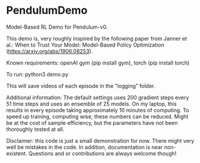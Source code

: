 # PendulumDemo
Model-Based RL Demo for Pendulum-v0.

This demo is, very roughly inspired by the following paper from Janner et al.: When to Trust Your Model: Model-Based Policy Optimization (https://arxiv.org/abs/1906.08253).


Known requirements:
openAI gym (pip install gym), 
torch (pip install torch)

To run:
python3 demo.py

This will save videos of each episode in the "logging" folder.

Additional information:
The default settings uses 200 gradient steps every 51 time steps and uses an ensemble of 25 models. 
On my laptop, this results in every episode taking approximately 10 minutes of computing. To speed up training, computing wise, these numbers can be reduced. Might be at the cost of sample efficiency, but the parameters have not been thoroughly tested at all.

Disclaimer: this code is just a small demonstration for now. There might very well be mistakes in the code. In addition, documentation is near non-existent. Questions and or contributions are always welcome though!

